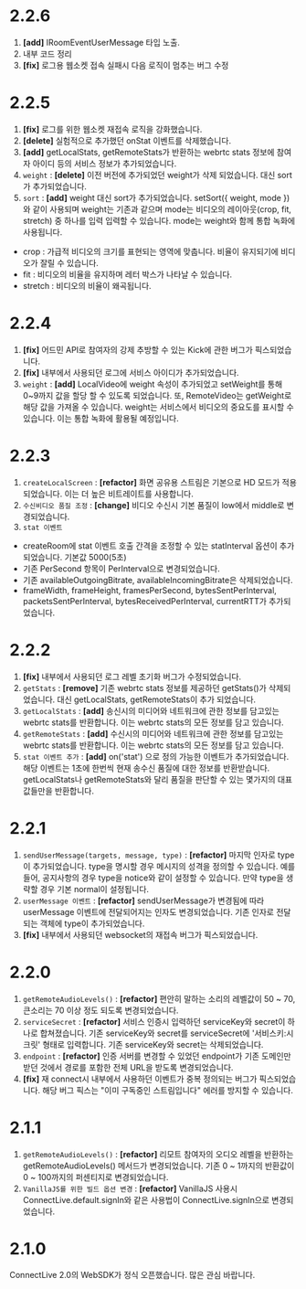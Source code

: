# 2.2.6
1. **[add]** IRoomEventUserMessage 타입 노출.
2. 내부 코드 정리
3. **[fix]** 로그용 웹소켓 접속 실패시 다음 로직이 멈추는 버그 수정

# 2.2.5
1. **[fix]** 로그를 위한 웹소켓 재접속 로직을 강화했습니다.
2. **[delete]** 실험적으로 추가했던 onStat 이벤트를 삭제했습니다.
3. **[add]** getLocalStats, getRemoteStats가 반환하는 webrtc stats 정보에 참여자 아이디 등의 서비스 정보가 추가되었습니다.
4. `weight` : **[delete]** 이전 버전에 추가되었던 weight가 삭제 되었습니다. 대신 sort가 추가되었습니다.
5. `sort` : **[add]** weight 대신 sort가 추가되었습니다. setSort({ weight, mode }) 와 같이 사용되며 weight는 기존과 같으며 mode는 비디오의 레이아웃(crop, fit, stretch) 중 하나를 입력 입력할 수 있습니다. mode는 weight와 함께 통합 녹화에 사용됩니다. 
- crop : 가급적 비디오의 크기를 표현되는 영역에 맞춥니다. 비율이 유지되기에 비디오가 잘릴 수 있습니다.
- fit : 비디오의 비율을 유지하며 레터 박스가 나타날 수 있습니다.
- stretch : 비디오의 비율이 왜곡됩니다.

# 2.2.4
1. **[fix]** 어드민 API로 참여자의 강제 추방할 수 있는 Kick에 관한 버그가 픽스되었습니다.
2. **[fix]** 내부에서 사용되던 로그에 서비스 아이디가 추가되었습니다.
3. `weight` : **[add]** LocalVideo에 weight 속성이 추가되었고 setWeight를 통해 0~9까지 값을 할당 할 수 있도록 되었습니다. 또, RemoteVideo는 getWeight로 해당 값을 가져올 수 있습니다. weight는 서비스에서 비디오의 중요도를 표시할 수 있습니다. 이는 통합 녹화에 활용될 예정입니다.

# 2.2.3
1. `createLocalScreen` : **[refactor]** 화면 공유용 스트림은 기본으로 HD 모드가 적용되었습니다. 이는 더 높은 비트레이트를 사용합니다.
2. `수신비디오 품질 조정` :  **[change]** 비디오 수신시 기본 품질이 low에서 middle로 변경되었습니다.
3. `stat 이벤트`
 - createRoom에 stat 이벤트 호출 간격을 조정할 수 있는 statInterval 옵션이 추가되었습니다. 기본값 5000(5초)
 - 기존 PerSecond 항목이 PerInterval으로 변경되었습니다.
 - 기존 availableOutgoingBitrate, availableIncomingBitrate은 삭제되었습니다.
 - frameWidth, frameHeight, framesPerSecond, bytesSentPerInterval, packetsSentPerInterval, bytesReceivedPerInterval, currentRTT가 추가되었습니다.

# 2.2.2
1. **[fix]** 내부에서 사용되던 로그 레벨 초기화 버그가 수정되었습니다.
2. `getStats` : **[remove]** 기존 webrtc stats 정보를 제공하던 getStats()가 삭제되었습니다. 대신 getLocalStats, getRemoteStats이 추가 되었습니다.
3. `getLocalStats` : **[add]** 송신시의 미디어와 네트워크에 관한 정보를 담고있는 webrtc stats를 반환합니다. 이는 webrtc stats의 모든 정보를 담고 있습니다.
4. `getRemoteStats` : **[add]** 수신시의 미디어와 네트워크에 관한 정보를 담고있는 webrtc stats를 반환합니다. 이는 webrtc stats의 모든 정보를 담고 있습니다.
5. `stat 이벤트 추가` : **[add]** on('stat') 으로 정의 가능한 이벤트가 추가되었습니다. 해당 이벤트는 1초에 한번씩 현재 송수신 품질에 대한 정보를 반환받습니다. getLocalStats나 getRemoteStats와 달리 품질을 판단할 수 있는 몇가지의 대표 값들만을 반환합니다.

# 2.2.1
1. `sendUserMessage(targets, message, type)` : **[refactor]** 마지막 인자로 type이 추가되었습니다. type을 명시할 경우 메시지의 성격을 정의할 수 있습니다. 예를 들어, 공지사항의 경우 type을 notice와 같이 설정할 수 있습니다. 만약 type을 생략할 경우 기본 normal이 설정됩니다. 
2. `userMessage 이벤트` : **[refactor]** sendUserMessage가 변경됨에 따라 userMessage 이벤트에 전달되어지는 인자도 변경되었습니다. 기존 인자로 전달되는 객체에 type이 추가되었습니다.
3. **[fix]** 내부에서 사용되던 websocket의 재접속 버그가 픽스되었습니다.

# 2.2.0
1. `getRemoteAudioLevels()` : **[refactor]** 편안히 말하는 소리의 레벨값이 50 ~ 70, 큰소리는 70 이상 정도 되도록 변경되었습니다.
2. `serviceSecret` : **[refactor]** 서비스 인증시 입력하던 serviceKey와 secret이 하나로 합쳐졌습니다. 기존 serviceKey와 secret를 serviceSecret에 '서비스키:시크릿' 형태로 입력합니다. 기존 serviceKey와 secret는 삭제되었습니다.
3. `endpoint` : **[refactor]** 인증 서버를 변경할 수 있었던 endpoint가 기존 도메인만 받던 것에서 경로를 포함한 전체 URL을 받도록 변경되었습니다.
4. **[fix]** 재 connect시 내부에서 사용하던 이벤트가 중복 정의되는 버그가 픽스되었습니다. 해당 버그 픽스는 "이미 구독중인 스트림입니다" 에러를 방지할 수 있습니다.

# 2.1.1
1. `getRemoteAudioLevels()` : **[refactor]** 리모트 참여자의 오디오 레벨을 반환하는 getRemoteAudioLevels() 메서드가 변경되었습니다. 기존 0 ~ 1까지의 반환값이 0 ~ 100까지의 퍼센티지로 변경되었습니다.
2. `VanillaJS를 위한 빌드 옵션 변경` : **[refactor]** VanillaJS 사용시 ConnectLive.default.signIn와 같은 사용법이 ConnectLive.signIn으로 변경되었습니다.

# 2.1.0
ConnectLive 2.0의 WebSDK가 정식 오픈했습니다. 많은 관심 바랍니다.
